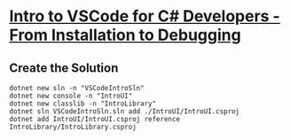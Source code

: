 # [Intro to VSCode for C# Developers - From Installation to Debugging](https://youtu.be/r5dtl9Uq9V0?si=5jSZj9L_z0vJyHD2)

## Create the Solution

```
dotnet new sln -n "VSCodeIntroSln"
dotnet new console -n "IntroUI"
dotnet new classlib -n "IntroLibrary"
dotnet sln VSCodeIntroSln.sln add ./IntroUI/IntroUI.csproj
dotnet add IntroUI/IntroUI.csproj reference IntroLibrary/IntroLibrary.csproj
```